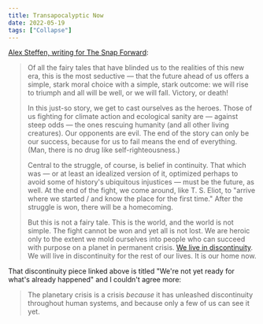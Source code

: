 ```yaml
---
title: Transapocalyptic Now
date: 2022-05-19
tags: ["Collapse"]
---
```


[Alex Steffen, writing for The Snap Forward](https://alexsteffen.substack.com/p/the-transapocalyptic-now):

> Of all the fairy tales that have blinded us to the realities of this new era, this is the most seductive — that the future ahead of us offers a simple, stark moral choice with a simple, stark outcome: we will rise to triumph and all will be well, or<!--x--> we will fall. Victory, or death!
>
> In this just-so story, we get to cast ourselves as the heroes. Those of us fighting for climate action and ecological sanity are — against steep odds — the ones rescuing humanity (and all other living creatures). Our opponents are evil. The end of the story can only be our success, because for us to fail means the end of everything. (Man, there is no drug like self-righteousness.)
>
> Central to the struggle, of course, is belief in continuity. That which was — or at least an idealized version of it, optimized perhaps to avoid some of history's ubiquitous injustices — must be the future, as well. At the end of the fight, we come around, like T. S. Eliot, to "arrive where we started / and know the place for the first time." After the struggle is won, there will be a homecoming.
>
> But this is not a fairy tale. This is the world, and the world is not simple. The fight cannot be won and yet all is not lost. We are heroic only to the extent we mold ourselves into people who can succeed with purpose on a planet in permanent crisis. [We live in discontinuity](https://alexsteffen.substack.com/p/were-not-yet-ready-for-whats-already). We will live in discontinuity for the rest of our lives. It is our home now.

That discontinuity piece linked above is titled "We're not yet ready for what's already happened" and I couldn't agree more:

> The planetary crisis is a crisis _because_ it has unleashed discontinuity throughout human systems, and because only a few of us can see it yet.
